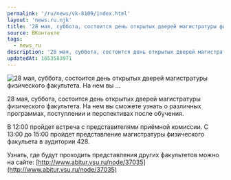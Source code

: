 ```yaml
---
permalink: '/ru/news/vk-8109/index.html'
layout: 'news.ru.njk'
title: '28 мая, суббота, состоится день открытых дверей магистратуры физического факультета. На нем вы …'
source: ВКонтакте
tags:
  - news_ru
description: '28 мая, суббота, состоится день открытых дверей магистратуры физического факультета. На нем вы …'
updatedAt: 1653583971
---
```

![28 мая, суббота, состоится день открытых дверей магистратуры физического факультета. На нем вы …](https://sun9-84.userapi.com/s/v1/ig2/i21QiHyGcB2EsenNLb94PWPejugYoFUwI_ayMlJsajPrVwqkuJP6jWHejKssOdVU5a3cR5_BhNOAQOAM96uAzhyi.jpg?size=510x340&quality=95&crop=63,0,2434,1623&type=album)

28 мая, суббота, состоится день открытых дверей магистратуры физического факультета. На нем вы сможете узнать о различных программах, поступлении и перспективах после обучения.

В 12:00 пройдет встреча с представителями приёмной комиссии. С 13:00 до 15:00 пройдет представление магистратуры физического факульета в аудитории 428.

Узнать, где будут проходить представления других факультетов можно на сайте: [http://www.abitur.vsu.ru/node/37035](http://www.abitur.vsu.ru/node/37035)
